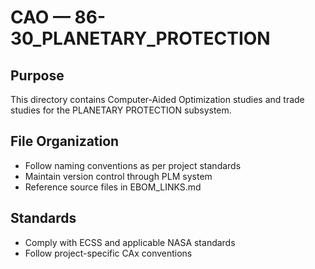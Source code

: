 # CAO — 86-30_PLANETARY_PROTECTION

## Purpose

This directory contains Computer-Aided Optimization studies and trade studies for the PLANETARY PROTECTION subsystem.

## File Organization

- Follow naming conventions as per project standards
- Maintain version control through PLM system
- Reference source files in EBOM_LINKS.md

## Standards

- Comply with ECSS and applicable NASA standards
- Follow project-specific CAx conventions
